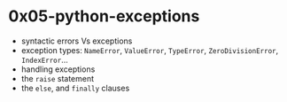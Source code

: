 # 0x05-python-exceptions

* syntactic errors Vs exceptions
* exception types: `NameError`, `ValueError`, `TypeError`, `ZeroDivisionError`, `IndexError`...
* handling exceptions
* the `raise` statement
* the `else`, and `finally` clauses
